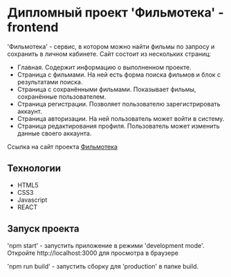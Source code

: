 # Дипломный проект 'Фильмотека' - frontend

'Фильмотека' - сервис, в котором можно найти фильмы по запросу и сохранить в личном кабинете.
Сайт состоит из нескольких страниц:
* Главная. Содержит информацию о выполненном проекте.
* Страница с фильмами. На ней есть форма поиска фильмов и блок с результатами поиска.
* Страница с сохранёнными фильмами. Показывает фильмы, сохранённые пользователем.
* Страница регистрации. Позволяет пользователю зарегистрировать аккаунт.
* Страница авторизации. На ней пользователь может войти в систему.
* Страница редактирования профиля. Пользователь может изменить данные своего аккаунта.

Ссылка на сайт проекта [Фильмотека](https://filmoteka.nomoredomains.xyz)

## Технологии
* HTML5
* CSS3
* Javascript
* REACT

## Запуск проекта

'npm start' - запустить приложение в режими 'development mode'. Откройте http://localhost:3000 для просмотра в браузере 

'npm run build' - запустить сборку для 'production' в папке build.
